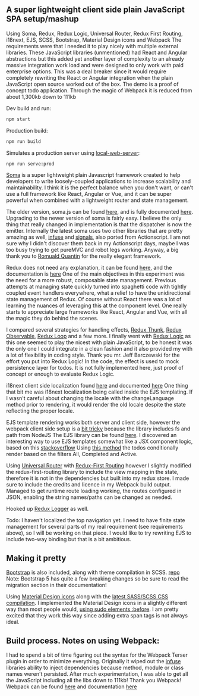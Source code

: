 ## A super lightweight client side plain JavaScript SPA setup/mashup
Using Soma, Redux, Redux Logic, Universal Router, Redux First Routing, i18next, EJS, SCSS, Bootstrap, Material Design icons and Webpack
The requirements were that I needed it to play nicely with multiple external libraries.  These JavaScript libraries (unmentioned) had React and Angular abstractions but this added yet another layer of complexity to an already massive integration work load and were designed to only work with paid enterprise options.  This was a deal breaker since it would require completely rewriting the React or Angular integration when the plain JavaScript open source worked out of the box.
The demo is a proof of concept todo application. Through the magic of Webpack it is reduced from about 1,300kb down to 111kb

Dev build and run:

```bash
npm start
```
Production build:

```bash
npm run build
```

Simulates a production server using [local-web-server](https://github.com/lwsjs/local-web-server):

```bash
npm run serve:prod
```
[Soma](https://github.com/soundstep/soma) is a super lightweight plain Javascript framework created to help developers to write loosely-coupled applications to increase scalability and maintainability.
I think it is the perfect balance when you don't want, or can't use a full framework like React, Angular or Vue, and it can be super powerful when combined with a lightweight router and state management.

The older version, soma.js can be found [here](https://github.com/somajs/somajs), and is fully documented [here](http://somajs.github.io/somajs/site/). Upgrading to the newer version of soma is  fairly easy. I believe the only thing that really changed in implementation is that the dispatcher is now the emitter.
Internally the latest soma uses two other libraries that are pretty amazing as well, [infuse](https://github.com/soundstep/infuse) and [signals](https://github.com/millermedeiros/js-signals), also ported from Actionscript.
I am not sure why I didn't discover them back in my Actionscript days, maybe I was too busy trying to get pureMVC and robot legs working.
Anyway, a big thank you to [Romuald Quantin](http://www.soundstep.com/blog/about/) for the really elegant framework.

Redux does not need any explanation, it can be found [here](https://github.com/reduxjs/redux), and the documentation is [here](https://redux.js.org/introduction/getting-started)
One of the main objectives in this experiment was the need for a more robust, composable state management. Previous attempts at managing state quickly turned into spaghetti code with tightly coupled event handlers everywhere, what a relief to have the unidirectional state management of Redux.
Of course without React there was a lot of learning the nuances of leveraging this at the component level. One really starts to appreciate large frameworks like React, Angular and Vue, with all the magic they do behind the scenes.

I compared several strategies for handling effects, [Redux Thunk](https://github.com/gaearon/redux-thunk), [Redux Observable](https://github.com/redux-observable/redux-observable), [Redux Loop](https://github.com/raisemarketplace/redux-loop) and a few more. I finally went with [Redux Logic](https://github.com/jeffbski/redux-logic) as this one seemed to play the nicest with plain JavaScript, to be honest it was the only one I could integrate in a clean fashion and it also provided my with a lot of flexibility in coding style. Thank you mr. Jeff Barczewski for the effort you put into Redux Logic!
In the code, the effect is used to mock persistence layer for todos. It is not fully implemented here, just proof of concept or enough to evaluate Redux Logic.

i18next client side localization found [here](https://github.com/i18next/i18next) and documented [here](https://www.i18next.com/overview/getting-started)
One thing that bit me was i18next localization being called inside the EJS templating. If I wasn't careful about changing the locale with the changeLanguage method prior to rendering, it would render the old locale despite the state reflecting the proper locale.

EJS template rendering works both server and client side, however the webpack client side setup is a [bit tricky](https://github.com/gregbown/soma-redux-i18next-webpack/blob/fb956ef0ada4d263a1d23c1f76e190953a9a075a/webpack.config.js#L16) because the library includes fs and path from NodeJS
The EJS library can be found [here](https://github.com/mde/ejs). 
I discovered an interesting way to use EJS templates somewhat like a JSX component logic, based on this [stackoverflow](https://stackoverflow.com/questions/53797268/making-component-like-elements-in-ejs)
Using [this method](https://github.com/gregbown/soma-redux-i18next-webpack/blob/5bc24b06c85dc3ffae4a5a17a877fa010c154121/_assets/json/config.json#L18) the todos conditionally render based on the filters All, Completed and Active.

Using [Universal Router](https://github.com/kriasoft/universal-router) with [Redux-First Routing](https://github.com/mksarge/redux-first-routing) however I slightly modified the redux-first-routing library to include the view mapping in the state, therefore it is not in the dependencies but built into my redux store.
I made sure to include the credits and licence in my Webpack build output. Managed to get runtime route loading working, the routes configured in JSON, enabling the string names/paths can be changed as needed.

Hooked up [Redux Logger](https://github.com/LogRocket/redux-logger) as well.

Todo: I haven't localized the top navigation yet. I need to have finite state management for several parts of my real requirement (see requirements above), so I will be working on that piece. I would like to try rewriting EJS to include two-way binding but that is a bit ambitious.

## Making it pretty

[Bootstrap](https://getbootstrap.com/docs/5.0/getting-started/introduction/) is also included, along with theme compilation in SCSS. [repo](https://github.com/twbs/bootstrap)
Note: Bootstrap 5 has quite a few breaking changes so be sure to read the migration section in their documentation!

Using [Material Design icons](https://material.io/resources/icons/?style=baseline) along with the [latest SASS/SCSS CSS compilation](https://github.com/sass/dart-sass).
I implemented the Material Design icons in a slightly different way than most people would, [using sudo elements :before](https://github.com/gregbown/soma-redux-i18next-webpack/blob/5bc24b06c85dc3ffae4a5a17a877fa010c154121/_scss/theme/todo-theme.scss#L176).
I am pretty excited that they work this way since adding extra span tags is not always ideal.

## Build process. Notes on using Webpack:
I had to spend a bit of time figuring out the syntax for the Webpack Terser plugin in order to minimize everything. Originally it wiped out the [infuse](https://github.com/soundstep/infuse) libraries ability to inject dependencies because method, module or class names weren't persisted.
After much experimentation, I was able to get all the JavaScript including all the libs down to 111kb!  Thank you Webpack!
Webpack can be found [here](https://github.com/webpack/webpack) and documentation [here](https://webpack.js.org/concepts/)



